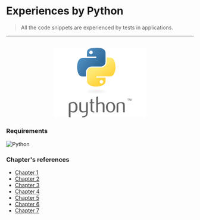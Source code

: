 Experiences by Python
=
> All the code snippets are experienced by tests in applications.


<hr />

<br />

<div align="center">
  <img width="250" src="assets/img/logo-python.png">
</div>

### Requirements 
![Python](https://img.shields.io/badge/Python-gray?style=flat&logo=Python)

### Chapter's references

- [Chapter 1](cap.1/)
- [Chapter 2](cap.2/)
- [Chapter 3](cap.3/)
- [Chapter 4](cap.4/)
- [Chapter 5](cap.5/)
- [Chapter 6](cap.6/)
- [Chapter 7](cap.7/)
